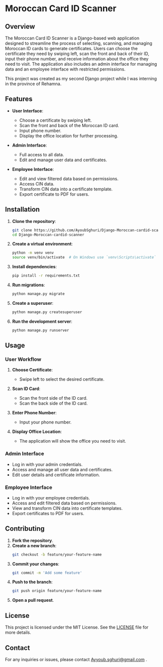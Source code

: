 # Moroccan Card ID Scanner

## Overview
The Moroccan Card ID Scanner is a Django-based web application designed to streamline the process of selecting, scanning, and managing Moroccan ID cards to generate certificates. Users can choose the certificate they need by swiping left, scan the front and back of their ID, input their phone number, and receive information about the office they need to visit. The application also includes an admin interface for managing data and an employee interface with restricted permissions.

This project was created as my second Django project while I was interning in the province of Rehamna.

## Features
- **User Interface**:
  - Choose a certificate by swiping left.
  - Scan the front and back of the Moroccan ID card.
  - Input phone number.
  - Display the office location for further processing.
  
- **Admin Interface**:
  - Full access to all data.
  - Edit and manage user data and certificates.

- **Employee Interface**:
  - Edit and view filtered data based on permissions.
  - Access CIN data.
  - Transform CIN data into a certificate template.
  - Export certificate to PDF for users.

## Installation

1. **Clone the repository**:
    ```bash
    git clone https://github.com/AyoubSghuri/Django-Moroccan-cardid-scanner.git
    cd Django-Moroccan-cardid-scanner
    ```

2. **Create a virtual environment**:
    ```bash
    python -m venv venv
    source venv/bin/activate  # On Windows use `venv\Scripts\activate`
    ```

3. **Install dependencies**:
    ```bash
    pip install -r requirements.txt
    ```

4. **Run migrations**:
    ```bash
    python manage.py migrate
    ```

5. **Create a superuser**:
    ```bash
    python manage.py createsuperuser
    ```

6. **Run the development server**:
    ```bash
    python manage.py runserver
    ```

## Usage

### User Workflow
1. **Choose Certificate**:
   - Swipe left to select the desired certificate.

2. **Scan ID Card**:
   - Scan the front side of the ID card.
   - Scan the back side of the ID card.

3. **Enter Phone Number**:
   - Input your phone number.

4. **Display Office Location**:
   - The application will show the office you need to visit.

### Admin Interface
- Log in with your admin credentials.
- Access and manage all user data and certificates.
- Edit user details and certificate information.

### Employee Interface
- Log in with your employee credentials.
- Access and edit filtered data based on permissions.
- View and transform CIN data into certificate templates.
- Export certificates to PDF for users.

## Contributing
1. **Fork the repository**.
2. **Create a new branch**:
    ```bash
    git checkout -b feature/your-feature-name
    ```
3. **Commit your changes**:
    ```bash
    git commit -m 'Add some feature'
    ```
4. **Push to the branch**:
    ```bash
    git push origin feature/your-feature-name
    ```
5. **Open a pull request**.

## License
This project is licensed under the MIT License. See the [LICENSE](LICENSE) file for more details.

## Contact
For any inquiries or issues, please contact Ayyoub.sghuri@gmail.com .
